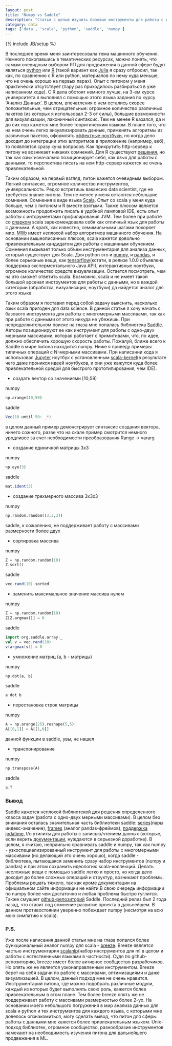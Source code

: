 ```yaml
---
layout: post
title: "Numpy vs Saddle"
description: "Статья с целью изучить базовые инструменты для работы с данными для Scala"
category: data
tags: ['data', 'scala', 'python', 'saddle', 'numpy']
---
```

{% include JB/setup %}

В последнее время меня заинтересовала тема машинного обучения. Немного покопавшись в тематических ресурсах, можно понять, что самым очевидным выбором ЯП для продвижения в данной сфере будут являться [python](https://www.python.org/) или [R](https://www.r-project.org/) (такой вариант как [Julia](http://julialang.org/) я сразу отбросил, так как, по сравнению с R или python, материалов по нему куда меньше, что не очень хорошо на первых парах). Опыт с питоном у меня практически отсутствует (пару раз приходилось разбираться в уже написанном коде). C R дела обстоят немного лучше, на 3-ем курсе университета я выполнял с помощью этого языка задания по курсу 'Анализ Данных'. В целом, впечатления о нем остались скорее положительные, чем отрицательные: огромное количество различных пакетов (из которых я использовал 2-3 от силы), большие возможности для визуализации, лаконичный синтаксис. Тем не менее R казался, да и до сих пор кажется мне более теоритическим языком. В плане того, что на нем очень легко визуализировать данные, применять алгоритмы из различных пакетов, оформлять [эффектные ноутбуки](http://rmarkdown.rstudio.com/r_notebooks.html), но когда дело доходит до интеграции этих алгоритмов в приложение (например, веб), то появляется сразу куча вопросов. Как прикрутить http-сервер к питону не возникает никаких сомнений. Для R существуют [решения](https://github.com/yihui/servr), но так как язык изначально позиционирует себя, как язык для работы с данными, то перспектива писать на нем http-сервер кажется не очень привлекательной.

Таким образом, на первый взгляд, питон кажется очевидным выбором. Легкий синтаксис, огромное количество инструментов, универсальность. Редко встретишь вакансию data scientist, где не требуется знание питона. Тем не менее у меня остаются небольшие сомнения. Сомнения в виде языка [Scala](https://www.scala-lang.org/). Опыт со scala у меня куда больше, чем с питоном и R вместе взятыми. Также плюсом является возможность продолжить писать в удобной ламповой IDE, есть опыт работы с интсрументами профилирования JVM. Тем более при работе со [спарком](http://spark.apache.org/) scala зарекомендовала себя как отличный язык для работы с данными. А spark, как известно, семимильными шагами покоряет мир. [Mllib](http://spark.apache.org/) имеет неплохой набор алгоритмов машинного обучения. На основании вышеописанных плюсов, scala кажется довольно привлекательным кандидатом для работы с машинным обучением. Сомнения вызывает только объем инструментария для анализа данных, который существует для Scala. Для python это и [numpy](http://www.numpy.org/), и [pandas](http://pandas.pydata.org/), и более серьезные вещи, как [tensorflow](https://github.com/tensorflow/tensorflow)(кстати, в релизе 1.0.0 объявлена поддержка эксперментального Java API), интерактивные ноутбуки, огромное количество средств визуализации. Остается посмотреть, чем на это сможет ответить scala. Возможно, scala и не имеет такой большой арсенал инструментов для работы с данными, но в каждой категории (обработка, визуализация, ноутбуки) да найдется аналог для этого языка. 

Таким образом я поставил перед собой задачу выяснить, насколько язык scala пригоден для data science. В данной статье я хочу начать с базового инструмента для работы с многомерными массивами, так как при работе с данными от этого никуда не убежишь. При непродолжительном поиске на глаза мне попалась библиотека [Saddle](http://saddle.github.io/). Авторы позиционируют ее как инструмент для работы с одно-двух мерными массивами, которая работает с примитивами, что, по идее, должно обеспечить хорошую скорость работы. Пожалуй, ближе всего к Saddle в мире питона находится numpy. Ниже я приведу примеры типичных операций с N-мерными массивами. При написании кода я использовал [Jupyter](http://jupyter.org/) ноутбук с установленным [scala-kernel](https://github.com/alexarchambault/jupyter-scala)(в результате чего даже проникся идеей ноутбуков, и они уже кажутся куда более привлекательной средой для быстрого прототипирования, чем IDE).

- создать вектор со значениями [10;59)

numpy

```python
np.arange(10,50)
````

saddle

```scala
Vec(10 until 50: _*)
```

в целом данный пример демонстрирует синтаксис создания вектора, ничего сожного, разве что на скале пример смотрится немного уродливее за счет необходимости преобразования Range -> vararg

- создание единичной матрицы 3х3

numpy

```python
np.eye(3)
```

saddle

```scala
mat.ident(3)
```
- создание трехмерного массива 3x3x3

numpy

```python
np.random.random((3,3,3))
```

saddle, к сожалению, не поддерживает работу с массивами размерности более двух

- сортировка массива

numpy

```python
Z = np.random.random(10)
Z.sort()
```

saddle

```scala
vec.rand(10).sorted
```

- заменить максимальное значение массива нулем

numpy

```python
Z = np.random.random(10)
Z[Z.argmax()] = 0
```

saddle

```scala
import org.saddle.array._
val v = vec.rand(10)
v(argmax(v)) = 0
```

- умножение матриц (a, b - матрицы)

numpy

```python
np.dot(a, b)
```

saddle

```scala
a dot b
```

- перестановка строк матрицы

numpy

```python
A = np.arange(25).reshape(5,5)
A[[0,1]] = A[[1,0]]
```

данной функции в saddle, увы, не нашел

- транспонирование

numpy

```python
np.transpose(A)
```

saddle

```scala
a.T
```

### Вывод

Saddle кажется неплохой библиотекой для решения определенного класса задач (работа с одно-двух мерными массивами). В целом без внимания осталась значительная часть библиотеки saddle: [series](http://saddle.github.io/doc/quickstart.html#series)(пары индекс-значение), [frames](http://saddle.github.io/doc/quickstart.html#frame) (аналог pandas-фреймов), [поддержка jodatime](http://saddle.github.io/doc/quickstart.html#dates-times-and-recurrences), I/o утилиты для работы с записью/чтением данных (которые, если верить [документации](http://saddle.github.io/doc/quickstart.html#i-o), нуждаются в серьезной доработке). В целом, я считаю, непраильно сравнивать saddle и numpy, так как numpy - узкоспециализированный инструмент для работы с многомерными массивами (но делающий это очень хорошо), когда saddle - библиотека, пытающаяся заменить сразу набор инструментов (numpy и pandas) и при этом сохранить идеологию scala-коллекций. Делать несложные вещи с помощью saddle легко и просто, но когда дело доходит до более сложных операций и структур, возникают проблемы. Проблемы решать тяжело, так как кроме документации на официальном сайте информации не найти.В свою очередь информации по numpy более чем достаточно и любая проблема быстро гуглится. Также смущает [github-репозиторий](https://github.com/saddle/saddle) Saddle. Последний релиз был 2 года назад, что ставит под сомнение развитие проекта в дальнейшем. В данном противостоянии уверенно побеждает numpy (несмотря на всю мою симпатию к scala). 

### P.S.

Уже после написания данной статьи мне на глаза попался более функциональный аналог numpy для scala - [breeze](https://github.com/scalanlp/breeze). Breeze является частью инструментария [scalanlp](http://www.scalanlp.org/)(набор инструментов для ml в целом и работы с естественными языками в частности). Судя по github-репозиторию, breeze имеет более активное сообщество разрабочиков. Но опять же не является узконаправленным инструментом. Breeze берет на себя задачи по работе с массивами, оптимизациями и даже визуализацией. В целом, данный подход мне не очень нравится. Инструментарий питона, где можно подобрать различные модули, каждый из которых будет выполнять свою роль, кажется более привлекательным в этом плане. Тем более breeze опять же не поддерживает работу с массивами размерностью более 2-ух. На основании моего небольшого погружения в мир анализа данных для scala и python и тех инструментов для каждого языка, с которыми мне довелось опзнакомиться, могу сделать вывод, что питон для сферы работы с данными мне кажется более привлекательным языком. Unix-подход библиотек, огромное сообщество, разнообразие инструментов намекают на необходимость изучения питона для дальнейшего продвежения в ML.
